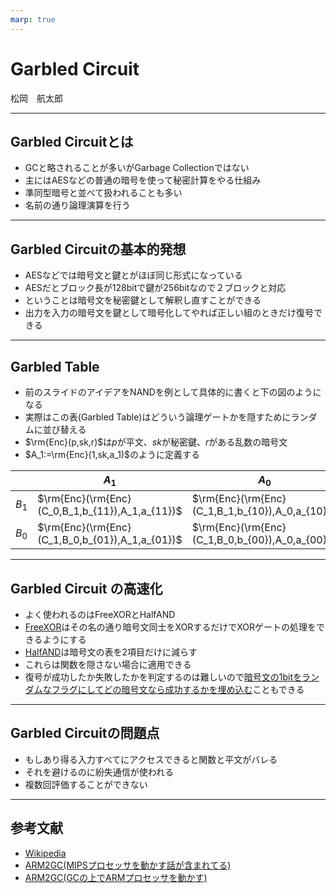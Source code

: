 ```yaml
---
marp: true
---
```

<!-- 
theme: default
size: 16:9
paginate: true
footer : ![](../../image/ccbysa.png) [licence](https://creativecommons.org/licenses/by-sa/4.0/)
style: |
  h1, h2, h3, h4, h5, header, footer {
        color: white;
    }
  section {
    background-color: #505050;
    color:white
  }
  table{
      color:black
  }
  code{
    color:black
  }
  a {
    font-weight:bold;
    color:#F00;
  } 
-->

<!-- page_number: true -->

# Garbled Circuit

松岡　航太郎

---

## Garbled Circuitとは

- GCと略されることが多いがGarbage Collectionではない
- 主にはAESなどの普通の暗号を使って秘密計算をやる仕組み
- 準同型暗号と並べて扱われることも多い
- 名前の通り論理演算を行う

---

## Garbled Circuitの基本的発想

- AESなどでは暗号文と鍵とがほぼ同じ形式になっている
- AESだとブロック長が128bitで鍵が256bitなので２ブロックと対応
- ということは暗号文を秘密鍵として解釈し直すことができる
- 出力を入力の暗号文を鍵として暗号化してやれば正しい組のときだけ復号できる

---

## Garbled Table

- 前のスライドのアイデアをNANDを例として具体的に書くと下の図のようになる
- 実際はこの表(Garbled Table)はどういう論理ゲートかを隠すためにランダムに並び替える
- $\rm{Enc}(p,sk,r)$は$p$が平文、$sk$が秘密鍵、$r$がある乱数の暗号文
- $A_1:=\rm{Enc}(1,sk,a_1)$のように定義する

||$A_1$|$A_0$|
|---|---|---|
|$B_1$|$\rm{Enc}(\rm{Enc}(C_0,B_1,b_{11}),A_1,a_{11})$|$\rm{Enc}(\rm{Enc}(C_1,B_1,b_{10}),A_0,a_{10})$|
|$B_0$|$\rm{Enc}(\rm{Enc}(C_1,B_0,b_{01}),A_1,a_{01})$|$\rm{Enc}(\rm{Enc}(C_1,B_0,b_{00}),A_0,a_{00})$|

---

## Garbled Circuit の高速化

- よく使われるのはFreeXORとHalfAND
- [FreeXOR](http://www.cs.toronto.edu/~vlad/papers/XOR_ICALP08.pdf)はその名の通り暗号文同士をXORするだけでXORゲートの処理をできるようにする
- [HalfAND](https://www.iacr.org/archive/eurocrypt2015/90560204/90560204.pdf)は暗号文の表を2項目だけに減らす
- これらは関数を隠さない場合に適用できる
- 復号が成功したか失敗したかを判定するのは難しいので[暗号文の1bitをランダムなフラグにしてどの暗号文なら成功するかを埋め込む](https://web.cs.ucdavis.edu/~rogaway/papers/bmr90)こともできる

---

## Garbled Circuitの問題点

- もしあり得る入力すべてにアクセスできると関数と平文がバレる
- それを避けるのに紛失通信が使われる
- 複数回評価することができない

---

## 参考文献

- [Wikipedia](https://en.wikipedia.org/wiki/Garbled_circuit)
- [ARM2GC(MIPSプロセッサを動かす話が含まれてる)](https://thomaschneider.de/papers/SHSSK15.pdf)
- [ARM2GC(GCの上でARMプロセッサを動かす)](https://arxiv.org/abs/1902.02908)